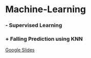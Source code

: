 # Machine-Learning
### - Supervised Learning
###  + Falling Prediction using KNN
[Google Slides](https://docs.google.com/presentation/d/1726yjfxdBb1fX9QiS76OW03gdmqffNro79BLjxoPJ2w/present?usp=sharing)
